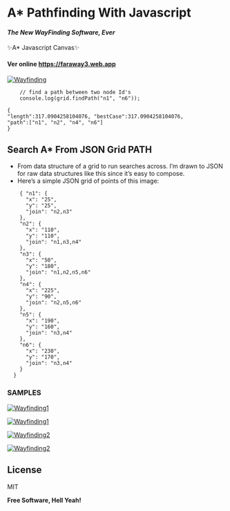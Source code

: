 <h1 class="code-line" data-line-start=0 data-line-end=1 ><a id="A_Pathfinding_With_Javascript_0"></a>A* Pathfinding With Javascript</h1>
<h4 class="code-line" data-line-start=1 data-line-end=2 ><a id="_The_New_WayFinding_Software_Ever__1"></a><em>The New WayFinding Software, Ever</em></h4>
<p class="has-line-data" data-line-start="2" data-line-end="3">✨A*  Javascript Canvas✨</p>
<h4 class="code-line" data-line-start=3 data-line-end=4 ><a id="Ver_online_httpsfaraway3webapp_3"></a>Ver online <a href="https://faraway3.web.app">https://faraway3.web.app</a></h4>
<p class="has-line-data" data-line-start="5" data-line-end="6"><a href="https://res.cloudinary.com/damjgysop/image/upload/v1680038669/canvas/grid_zbglbo.png"><img src="https://res.cloudinary.com/damjgysop/image/upload/v1680038669/canvas/grid_zbglbo.png" alt="Wayfinding"></a></p>
<pre><code class="has-line-data" data-line-start="8" data-line-end="11" class="language-JAVASCRIPT">    <span class="hljs-comment">// find a path between two node Id's</span>
    <span class="hljs-built_in">console</span>.log(grid.findPath(<span class="hljs-string">"n1"</span>, <span class="hljs-string">"n6"</span>));
</code></pre>
<pre><code class="has-line-data" data-line-start="12" data-line-end="17" class="language-JS">{ 
<span class="hljs-string">"length"</span>:<span class="hljs-number">317.0904258104076</span>, <span class="hljs-string">"bestCase"</span>:<span class="hljs-number">317.0904258104076</span>,
<span class="hljs-string">"path"</span>:[<span class="hljs-string">"n1"</span>, <span class="hljs-string">"n2"</span>, <span class="hljs-string">"n4"</span>, <span class="hljs-string">"n6"</span>]
}
</code></pre>
<h2 class="code-line" data-line-start=18 data-line-end=19 ><a id="Search_A_From_JSON_Grid_PATH_18"></a>Search A* From JSON Grid PATH</h2>
<ul>
<li class="has-line-data" data-line-start="19" data-line-end="20">From data structure of a grid to run searches across. I’m drawn to JSON for raw data structures like this since it’s easy to compose.</li>
<li class="has-line-data" data-line-start="20" data-line-end="21">Here’s a simple JSON grid of points of this image:</li>
</ul>
<pre><code class="has-line-data" data-line-start="22" data-line-end="54" class="language-json">    { "<span class="hljs-attribute">n1</span>": <span class="hljs-value">{
      "<span class="hljs-attribute">x</span>": <span class="hljs-value"><span class="hljs-string">"25"</span></span>,
      "<span class="hljs-attribute">y</span>": <span class="hljs-value"><span class="hljs-string">"25"</span></span>,
      "<span class="hljs-attribute">join</span>": <span class="hljs-value"><span class="hljs-string">"n2,n3"</span>
    </span>}</span>,
    "<span class="hljs-attribute">n2</span>": <span class="hljs-value">{
      "<span class="hljs-attribute">x</span>": <span class="hljs-value"><span class="hljs-string">"110"</span></span>,
      "<span class="hljs-attribute">y</span>": <span class="hljs-value"><span class="hljs-string">"110"</span></span>,
      "<span class="hljs-attribute">join</span>": <span class="hljs-value"><span class="hljs-string">"n1,n3,n4"</span>
    </span>}</span>,
    "<span class="hljs-attribute">n3</span>": <span class="hljs-value">{
      "<span class="hljs-attribute">x</span>": <span class="hljs-value"><span class="hljs-string">"50"</span></span>,
      "<span class="hljs-attribute">y</span>": <span class="hljs-value"><span class="hljs-string">"180"</span></span>,
      "<span class="hljs-attribute">join</span>": <span class="hljs-value"><span class="hljs-string">"n1,n2,n5,n6"</span>
    </span>}</span>,
    "<span class="hljs-attribute">n4</span>": <span class="hljs-value">{
      "<span class="hljs-attribute">x</span>": <span class="hljs-value"><span class="hljs-string">"225"</span></span>,
      "<span class="hljs-attribute">y</span>": <span class="hljs-value"><span class="hljs-string">"90"</span></span>,
      "<span class="hljs-attribute">join</span>": <span class="hljs-value"><span class="hljs-string">"n2,n5,n6"</span>
    </span>}</span>,
    "<span class="hljs-attribute">n5</span>": <span class="hljs-value">{
      "<span class="hljs-attribute">x</span>": <span class="hljs-value"><span class="hljs-string">"190"</span></span>,
      "<span class="hljs-attribute">y</span>": <span class="hljs-value"><span class="hljs-string">"160"</span></span>,
      "<span class="hljs-attribute">join</span>": <span class="hljs-value"><span class="hljs-string">"n3,n4"</span>
    </span>}</span>,
    "<span class="hljs-attribute">n6</span>": <span class="hljs-value">{
      "<span class="hljs-attribute">x</span>": <span class="hljs-value"><span class="hljs-string">"230"</span></span>,
      "<span class="hljs-attribute">y</span>": <span class="hljs-value"><span class="hljs-string">"170"</span></span>,
      "<span class="hljs-attribute">join</span>": <span class="hljs-value"><span class="hljs-string">"n3,n4"</span>
    </span>}
  </span>}
</code></pre>
<h3 class="code-line" data-line-start=55 data-line-end=56 ><a id="SAMPLES_55"></a>SAMPLES</h3>
<p class="has-line-data" data-line-start="57" data-line-end="58"><a href="https://res.cloudinary.com/damjgysop/image/upload/v1680040767/canvas/1_rgt5wn.png"><img src="https://res.cloudinary.com/damjgysop/image/upload/v1680040767/canvas/1_rgt5wn.png" alt="Wayfinding1"></a></p>
<p class="has-line-data" data-line-start="59" data-line-end="60"><a href="https://res.cloudinary.com/damjgysop/image/upload/v1680040767/canvas/1_rgt5wn.png"><img src="https://res.cloudinary.com/damjgysop/image/upload/v1680040767/canvas/1_rgt5wn.png" alt="Wayfinding1"></a></p>
<p class="has-line-data" data-line-start="61" data-line-end="62"><a href="https://res.cloudinary.com/damjgysop/image/upload/v1680040770/canvas/1-2_bdmlff.png"><img src="https://res.cloudinary.com/damjgysop/image/upload/v1680040770/canvas/1-2_bdmlff.png" alt="Wayfinding2"></a></p>
<p class="has-line-data" data-line-start="63" data-line-end="64"><a href="https://res.cloudinary.com/damjgysop/image/upload/v1680040774/canvas/1-5_alpzqu.png"><img src="https://res.cloudinary.com/damjgysop/image/upload/v1680040774/canvas/1-5_alpzqu.png" alt="Wayfinding2"></a></p>
<h2 class="code-line" data-line-start=64 data-line-end=65 ><a id="License_64"></a>License</h2>
<p class="has-line-data" data-line-start="65" data-line-end="66">MIT</p>
<p class="has-line-data" data-line-start="67" data-line-end="68"><strong>Free Software, Hell Yeah!</strong></p>